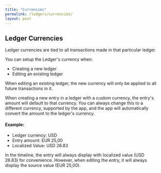 ```yaml
---
title: "Currencies"
permalink: /ledgers/currencies/
layout: post
---
```


## Ledger Currencies

Ledger currencies are tied to all transactions made in that particular ledger. 

You can setup the Ledger's currency when:
- Creating a new ledger 
- Editing an existing ledger 

When editing an existing ledger, the new currency will only be applied to all future transactions in it. 

When creating a new entry in a ledger with a custom currency, the entry's amount will default to that currency. You can always change this to a different currency, supported by the app, and the app will automatically convert the amount to the ledger's currency. 

#### Example:
- Ledger currency: USD 
- Entry amount: EUR 25,00
- Localized Value: USD 26.83 

In the timeline, the entry will always display with localized value (USD 26.83) for convenience. However, when editing the entry, it will always display the source value (EUR 25,00).